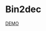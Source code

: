 # Bin2dec
[DEMO]([https://example.com](https://4q5lqd-3000.csb.app/)https://4q5lqd-3000.csb.app/)


